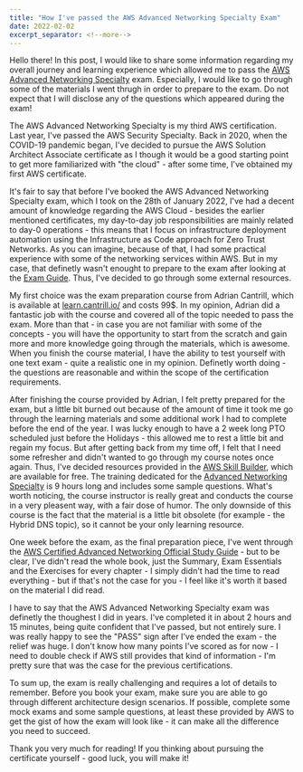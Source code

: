 ```yaml
---
title: "How I've passed the AWS Advanced Networking Specialty Exam"
date: 2022-02-02
excerpt_separator: <!--more-->
---
```

Hello there! In this post, I would like to share some information regarding my overall journey and  learning experience which allowed me to pass the [AWS Advanced Networking Specialty](https://aws.amazon.com/certification/certified-advanced-networking-specialty/) exam. Especially, I would like to go through some of the materials I went thrugh in order to prepare to the exam. Do not expect that I will disclose any of the questions which appeared during the exam!

<!--more-->

The AWS Advanced Networking Specialty is my third AWS certification. Last year, I've passed the AWS Security Specialty. Back in 2020, when the COVID-19 pandemic began, I've decided to pursue the AWS Solution Architect Associate certificate as I though it would be a good starting point to get more familiarized with "the cloud" - after some time, I've obtained my first AWS certificate.

It's fair to say that before I've booked the AWS Advanced Networking Specialty exam, which I took on the 28th of January 2022, I've had a decent amount of knowledge regarding the AWS Cloud - besides the earlier mentioned certificates, my day-to-day job responsibilities are mainly related to day-0 operations - this means that I focus on infrastructure deployment automation using the Infrastructure as Code approach for Zero Trust Networks. As you can imagine, because of that, I had some practical experience with some of the networking services within AWS. But in my case, that definetly wasn't enought to prepare to the exam after looking at the [Exam Guide](https://d1.awsstatic.com/training-and-certification/docs-advnetworking-spec/AWS-Certified-Advanced-Networking-Specialty_Exam-Guide.pdf). Thus, I've decided to go through some external resources.

My first choice was the exam preparation course from Adrian Cantrill, which is available at [learn.cantrill.io/](https://learn.cantrill.io/) and costs 99$. In my opinion, Adrian did a fantastic job with the course and covered all of the topic needed to pass the exam. More than that - in case you are not familiar with some of the concepts - you will have the opportunity to start from the scratch and gain more and more knowledge going through the materials, which is awesome. When you finish the course material, I have the ability to test yourself with one text exam - quite a realistic one in my opinion. Definetly worth doing - the questions are reasonable and within the scope of the certification requirements.

After finishing the course provided by Adrian, I felt pretty prepared for the exam, but a little bit burned out because of the amount of time it took me go through the learning materials and some additional work I had to complete before the end of the year. I was lucky enough to have a 2 week long PTO scheduled just before the Holidays - this allowed me to rest a little bit and regain my focus. But after getting back from my time off, I felt that I need some refresher and didn't wanted to go through my course notes once again. Thus, I've decided resources provided in the [AWS Skill Builder](https://explore.skillbuilder.aws/learn), which are available for free. The training dedicated for the [Advanced Networking Specialty](https://explore.skillbuilder.aws/learn/course/external/view/elearning/109/exam-readiness-aws-certified-advanced-networking-specialty-digital) is 9 hours long and includes some sample questions. What's worth noticing, the course instructor is really great and conducts the course in a very pleasent way, with a fair dose of humor. The only downside of this course is the fact that the material is a little bit obsolete (for example - the Hybrid DNS topic), so it cannot be your only learning resource.

One week before the exam, as the final preparation piece, I've went through the [AWS Certified Advanced Networking Official Study Guide](https://www.oreilly.com/library/view/aws-certified-advanced/9781119439837/) - but to be clear, I've didn't read the whole book, just the Summary, Exam Essentials and the Exercises for every chapter - I simply didn't had the time to read everything - but if that's not the case for you - I feel like it's worth it based on the material I did read.

I have to say that the AWS Advanced Networking Specialty exam was definetly the thoughest I did in years. I've completed it in about 2 hours and 15 minutes, being quite confident that I've passed, but not entirely sure. I was really happy to see the "PASS" sign after I've ended the exam - the relief was huge. I don't know how many points I've scored as for now - I need to double check if AWS still provides that kind of information - I'm pretty sure that was the case for the previous certifications.

To sum up, the exam is really challenging and requires a lot of details to remember. Before you book your exam, make sure you are able to go through different architecture design scenarios. If possible, complete some mock exams and some sample questions, at least these provided by AWS to get the gist of how the exam will look like - it can make all the difference you need to succeed.

Thank you very much for reading! If you thinking about pursuing the certificate yourself - good luck, you will make it!
